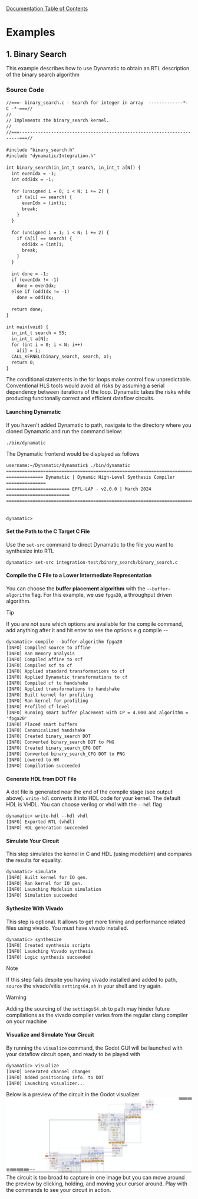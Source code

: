 [Documentation Table of Contents](../../../README.md)

# Examples
## 1. Binary Search  
This example describes how to use Dynamatic to obtain an RTL description of the binary search algorithm  
### Source Code
```
//===- binary_search.c - Search for integer in array  -------------*- C -*-===//
//
// Implements the binary_search kernel.
//
//===----------------------------------------------------------------------===//

#include "binary_search.h"
#include "dynamatic/Integration.h"

int binary_search(in_int_t search, in_int_t a[N]) {
  int evenIdx = -1;
  int oddIdx = -1;

  for (unsigned i = 0; i < N; i += 2) {
    if (a[i] == search) {
      evenIdx = (int)i;
      break;
    }
  }

  for (unsigned i = 1; i < N; i += 2) {
    if (a[i] == search) {
      oddIdx = (int)i;
      break;
    }
  }

  int done = -1;
  if (evenIdx != -1)
    done = evenIdx;
  else if (oddIdx != -1)
    done = oddIdx;

  return done;
}

int main(void) {
  in_int_t search = 55;
  in_int_t a[N];
  for (int i = 0; i < N; i++)
    a[i] = i;
  CALL_KERNEL(binary_search, search, a);
  return 0;
}
```
The conditional statements in the for loops make control flow unpredictable. Conventional HLS tools would avoid all risks by assuming a serial dependency between iterations of the loop. Dynamatic takes the risks while producing funcitonally correct and efficient dataflow circuits.
#### Launching Dynamatic
If you haven't added Dynamatic to path, navigate to the directory where you cloned Dynamatic and run the command below:
```
./bin/dynamatic
```
The Dynamatic frontend would be displayed as follows
```
username:~/Dynamatic/dynamatic$ ./bin/dynamatic
================================================================================
============== Dynamatic | Dynamic High-Level Synthesis Compiler ===============
======================== EPFL-LAP - v2.0.0 | March 2024 ========================
================================================================================


dynamatic> 
```
#### Set the Path to the C Target C File
Use the `set-src` command to direct Dynamatic to the file you want to synthesize into RTL
```
dynamatic> set-src integration-test/binary_search/binary_search.c
```
#### Compile the C File to a Lower Intermediate Representation
You can choose the **buffer placement algorithm** with the `--buffer-algorithm` flag. For this example, we use `fpga20`, a throughput driven algorithm. 
> [!TIP]  
> If you are not sure which options are available for the compile command, add anything after it and hit enter to see the options e.g compile --
```
dynamatic> compile --buffer-algorithm fpga20
[INFO] Compiled source to affine
[INFO] Ran memory analysis
[INFO] Compiled affine to scf
[INFO] Compiled scf to cf
[INFO] Applied standard transformations to cf
[INFO] Applied Dynamatic transformations to cf
[INFO] Compiled cf to handshake
[INFO] Applied transformations to handshake
[INFO] Built kernel for profiling
[INFO] Ran kernel for profiling
[INFO] Profiled cf-level
[INFO] Running smart buffer placement with CP = 4.000 and algorithm = 'fpga20'
[INFO] Placed smart buffers
[INFO] Canonicalized handshake
[INFO] Created binary_search DOT
[INFO] Converted binary_search DOT to PNG
[INFO] Created binary_search_CFG DOT
[INFO] Converted binary_search_CFG DOT to PNG
[INFO] Lowered to HW
[INFO] Compilation succeeded
```
#### Generate HDL from DOT File
A dot file is generated near the end of the compile stage (see output above). `write-hdl` converts it into HDL code for your kernel. The default HDL is VHDL. You can choose verilog or vhdl with the `--hdl` flag
```
dynamatic> write-hdl --hdl vhdl
[INFO] Exported RTL (vhdl)
[INFO] HDL generation succeeded
```
#### Simulate Your Circuit
This step simulates the kernel in C and HDL (using modelsim) and compares the results for equality.
```
dynamatic> simulate
[INFO] Built kernel for IO gen.
[INFO] Ran kernel for IO gen.
[INFO] Launching Modelsim simulation
[INFO] Simulation succeeded
```
#### Sythesize With Vivado
This step is optional. It allows to get more timing and performance related files using vivado. You must have vivado installed.
```
dynamatic> synthesize
[INFO] Created synthesis scripts
[INFO] Launching Vivado synthesis
[INFO] Logic synthesis succeeded
```
> [!NOTE]
> If this step fails despite you having vivado installed and added to path, `source` the vivado/vitis `settings64.sh` in your shell and try again.  

> [!WARNING]
> Adding the sourcing of the `settings64.sh` to path may hinder future compilations as the vivado compiler varies from the regular clang compiler on your machine
#### Visualize and Simulate Your Circuit
By running the `visualize` command, the Godot GUI will be launched with your dataflow circuit open, and ready to be played with
```
dynamatic> visualize
[INFO] Generated channel changes
[INFO] Added positioning info. to DOT
[INFO] Launching visualizer...
```
Below is a preview of the circuit in the Godot visualizer
<img src="Figures/bin.png" alt="binary search data flow circuit"/>
The circuit is too broad to capture in one image but you can move around the preview by clicking, holding, and moving your cursor around. Play with the commands to see your circuit in action.
